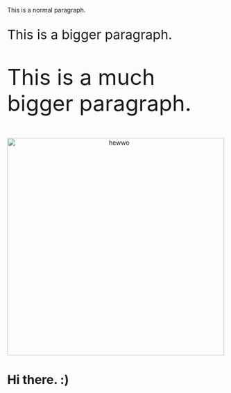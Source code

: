 <!DOCTYPE html>
<html>
<head>
<style>
p.ex1 {
  font-size: 30px;
}
p.ex2 {
  font-size: 50px;
}
</style>
</head>
<body>

<p>This is a normal paragraph.</p>
<p class="ex1">This is a bigger paragraph.</p>
<p class="ex2">This is a much bigger paragraph.</p>

<a href="link" style="text-align: center">
  <img src="https://i.imgflip.com/7mipps.gif" alt="hewwo"  width="500" align="middle">
</a>
<h1> Hi there. :)</h1>

</body>
</html>

